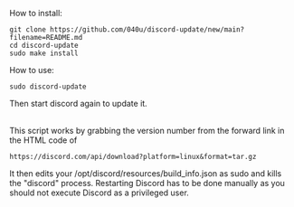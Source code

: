 How to install:

```
git clone https://github.com/040u/discord-update/new/main?filename=README.md
cd discord-update
sudo make install
```

How to use:

```
sudo discord-update
```

Then start discord again to update it.
<br />
<br />

This script works by grabbing the version number from the forward link in the HTML code of 
<br />

```
https://discord.com/api/download?platform=linux&format=tar.gz
```

It then edits your /opt/discord/resources/build_info.json as sudo and kills the "discord" process. Restarting Discord has to be done manually as you should not execute
Discord as a privileged user.
